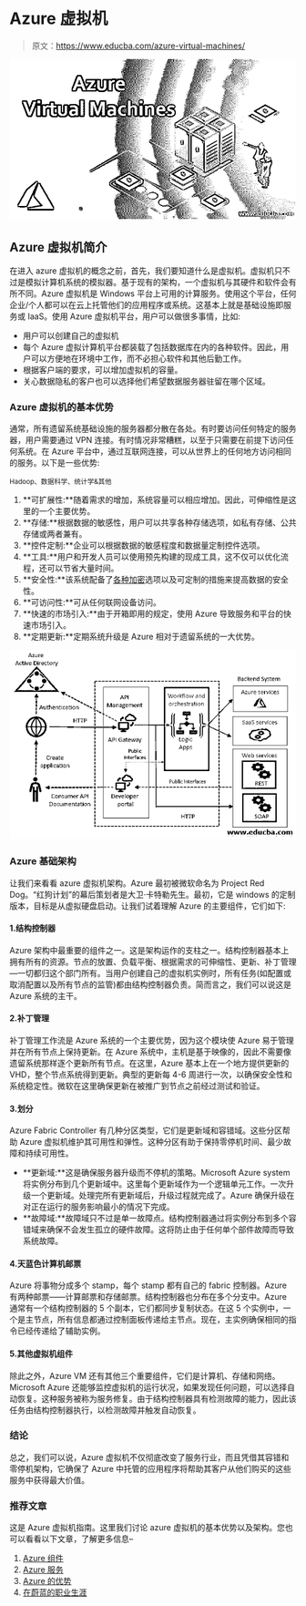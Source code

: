 # Azure 虚拟机

> 原文：<https://www.educba.com/azure-virtual-machines/>

![Azure virtual machine](img/db3446879f397c5d47d29387262d2d00.png)



## Azure 虚拟机简介

在进入 azure 虚拟机的概念之前，首先，我们要知道什么是虚拟机。虚拟机只不过是模拟计算机系统的模拟器。基于现有的架构，一个虚拟机与其硬件和软件会有所不同。Azure 虚拟机是 Windows 平台上可用的计算服务。使用这个平台，任何企业/个人都可以在云上托管他们的应用程序或系统。这基本上就是基础设施即服务或 IaaS。使用 Azure 虚拟机平台，用户可以做很多事情，比如:

*   用户可以创建自己的虚拟机
*   每个 Azure 虚拟计算机平台都装载了包括数据库在内的各种软件。因此，用户可以方便地在环境中工作，而不必担心软件和其他后勤工作。
*   根据客户端的要求，可以增加虚拟机的容量。
*   关心数据隐私的客户也可以选择他们希望数据服务器驻留在哪个区域。

### Azure 虚拟机的基本优势

通常，所有遗留系统基础设施的服务器都分散在各处。有时要访问任何特定的服务器，用户需要通过 VPN 连接。有时情况非常糟糕，以至于只需要在前提下访问任何系统。在 Azure 平台中，通过互联网连接，可以从世界上的任何地方访问相同的服务。以下是一些优势:

<small>Hadoop、数据科学、统计学&其他</small>

1.  **可扩展性:**随着需求的增加，系统容量可以相应增加。因此，可伸缩性是这里的一个主要优势。
2.  **存储:**根据数据的敏感性，用户可以共享各种存储选项，如私有存储、公共存储或两者兼有。
3.  **控件定制:**企业可以根据数据的敏感程度和数据量定制控件选项。
4.  **工具:**用户和开发人员可以使用预先构建的现成工具，这不仅可以优化流程，还可以节省大量时间。
5.  **安全性:**该系统配备了[各种加密](https://www.educba.com/what-is-encryption/)选项以及可定制的措施来提高数据的安全性。
6.  **可访问性:**可从任何联网设备访问。
7.  **快速的市场引入:**由于开箱即用的规定，使用 Azure 导致服务和平台的快速市场引入。
8.  **定期更新:**定期系统升级是 Azure 相对于遗留系统的一大优势。

![Azure virtual machine](img/3757084116031e5c833eccee4c9f2e6a.png)



### Azure 基础架构

让我们来看看 azure 虚拟机架构。Azure 最初被微软命名为 Project Red Dog。“红狗计划”的幕后策划者是大卫·卡特勒先生。最初，它是 windows 的定制版本，目标是从虚拟硬盘启动。让我们试着理解 Azure 的主要组件，它们如下:

#### 1.结构控制器

Azure 架构中最重要的组件之一。这是架构运作的支柱之一。结构控制器基本上拥有所有的资源。节点的放置、负载平衡、根据需求的可伸缩性、更新、补丁管理—一切都归这个部门所有。当用户创建自己的虚拟机实例时，所有任务(如配置或取消配置以及所有节点的监管)都由结构控制器负责。简而言之，我们可以说这是 Azure 系统的主干。

#### 2.补丁管理

补丁管理工作流是 Azure 系统的一个主要优势，因为这个模块使 Azure 易于管理并在所有节点上保持更新。在 Azure 系统中，主机是基于映像的，因此不需要像遗留系统那样逐个更新所有节点。在这里，Azure 基本上在一个地方提供更新的 VHD，整个节点系统得到更新。典型的更新每 4-6 周进行一次，以确保安全性和系统稳定性。微软在这里确保更新在被推广到节点之前经过测试和验证。

#### 3.划分

Azure Fabric Controller 有几种分区类型，它们是更新域和容错域。这些分区帮助 Azure 虚拟机维护其可用性和弹性。这种分区有助于保持零停机时间、最少故障和持续可用性。

*   **更新域:**这是确保服务器升级而不停机的策略。Microsoft Azure system 将实例分布到几个更新域中。这里每个更新域作为一个逻辑单元工作。一次升级一个更新域。处理完所有更新域后，升级过程就完成了。Azure 确保升级在对正在运行的服务影响最小的情况下完成。
*   **故障域:**故障域只不过是单一故障点。结构控制器通过将实例分布到多个容错域来确保不会发生孤立的硬件故障。这将防止由于任何单个部件故障而导致系统故障。

#### 4.天蓝色计算机邮票

Azure 将事物分成多个 stamp，每个 stamp 都有自己的 fabric 控制器。Azure 有两种邮票——计算邮票和存储邮票。结构控制器也分布在多个分支中。Azure 通常有一个结构控制器的 5 个副本，它们都同步复制状态。在这 5 个实例中，一个是主节点，所有信息都通过控制面板传递给主节点。现在，主实例确保相同的指令已经传递给了辅助实例。

#### 5.其他虚拟机组件

除此之外，Azure VM 还有其他三个重要组件，它们是计算机、存储和网络。Microsoft Azure 还能够监控虚拟机的运行状况，如果发现任何问题，可以选择自动恢复。这种服务被称为服务修复。由于结构控制器具有检测故障的能力，因此该任务由结构控制器执行，以检测故障并触发自动恢复。

### 结论

总之，我们可以说，Azure 虚拟机不仅彻底改变了服务行业，而且凭借其容错和零停机架构，它确保了 Azure 中托管的应用程序将帮助其客户从他们购买的这些服务中获得最大价值。

### 推荐文章

这是 Azure 虚拟机指南。这里我们讨论 azure 虚拟机的基本优势以及架构。您也可以看看以下文章，了解更多信息–

1.  [Azure 组件](https://www.educba.com/azure-components/)
2.  [Azure 服务](https://www.educba.com/azure-services/)
3.  [Azure 的优势](https://www.educba.com/advantages-of-azure/)
4.  [在蔚蓝的职业生涯](https://www.educba.com/career-in-azure/)





